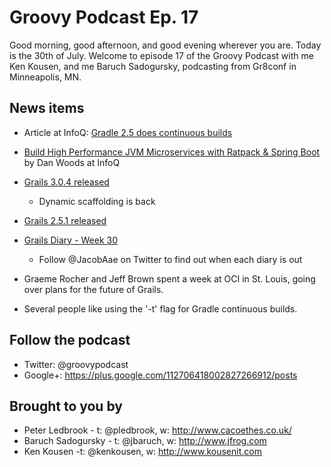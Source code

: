 # Groovy Podcast Ep. 17

Good morning, good afternoon, and good evening wherever you are. Today is the 30th of July. Welcome to episode 17 of the Groovy Podcast with me Ken Kousen, and me Baruch Sadogursky, podcasting from Gr8conf in Minneapolis, MN.

## News items

* Article at InfoQ: [Gradle 2.5 does continuous builds](http://www.infoq.com/news/2015/07/gradle-2-5)

* [Build High Performance JVM Microservices with Ratpack & Spring Boot](http://www.infoq.com/articles/Ratpack-and-Spring-Boot) by Dan Woods at InfoQ

* [Grails 3.0.4 released](https://github.com/grails/grails-core/releases/tag/v3.0.4)
  * Dynamic scaffolding is back

* [Grails 2.5.1 released](https://github.com/grails/grails-core/releases/tag/v2.5.1)

* [Grails Diary - Week 30](http://grydeske.net/news/show/102)
  * Follow @JacobAae on Twitter to find out when each diary is out

* Graeme Rocher and Jeff Brown spent a week at OCI in St. Louis, going over plans for the future of Grails.

* Several people like using the '-t' flag for Gradle continuous builds.

## Follow the podcast

* Twitter: @groovypodcast
* Google+: https://plus.google.com/112706418002827266912/posts

## Brought to you by

* Peter Ledbrook - t: @pledbrook, w: http://www.cacoethes.co.uk/
* Baruch Sadogursky - t: @jbaruch, w: http://www.jfrog.com
* Ken Kousen -t: @kenkousen, w: http://www.kousenit.com

